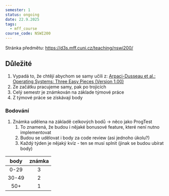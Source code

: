 ```yaml
---
semester: 1
status: ongoing
date: 22.9.2025
tags:
  - mff_course
course_code: NSWI200
---
```

Stránka předmětu: https://d3s.mff.cuni.cz/teaching/nswi200/
## Důležité
1. Vypadá to, že chtějí abychom se samy učili z: [Arpaci-Dusseau et al.: Operating Systems: Three Easy Pieces (Version 1.00)](http://www.ostep.org)
2. Ze začátku pracujeme samy, pak po trojicích
3. Celý semestr je známkován na základe týmové práce
4. Z týmové práce se získávají body
### Bodování 
1. Známka udělena na základě celkových bodů -> něco jako ProgTest
	1. To znamená, že budou i nějaké bonusové feature, které není nutno implementovat
	2. Budou se udělovat i body za code review (asi jednoho úkolu?)
	3. Každý týden je nějaký kvíz - ten se musí splnit (jinak se budou ubírat body)

| body  | známka |
|:-----:|:------:|
| 0-29  |   3    |
| 30-49 |   2    |
|  50+  |   1    |
